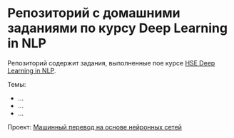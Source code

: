 # Репозиторий с домашними заданиями по курсу Deep Learning in NLP

Репозиторий содержит задания, выполненные пое курсе [HSE Deep Learning in NLP](https://github.com/BobaZooba/HSE-Deep-Learning-in-NLP-Course).

Темы:

- ...
- ...
- ...

Проект: [Машинный перевод на основе нейронных сетей](https://github.com/slowwavesleep/NeuralMachineTranslation)
